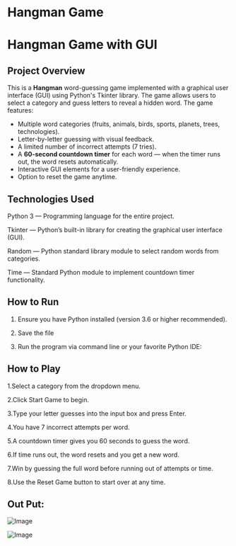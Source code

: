 # Hangman Game 

# Hangman Game with GUI

## Project Overview

This is a **Hangman** word-guessing game implemented with a graphical user interface (GUI) using Python's Tkinter library. The game allows users to select a category and guess letters to reveal a hidden word. The game features:

- Multiple word categories (fruits, animals, birds, sports, planets, trees, technologies).
- Letter-by-letter guessing with visual feedback.
- A limited number of incorrect attempts (7 tries).
- A **60-second countdown timer** for each word — when the timer runs out, the word resets automatically.
- Interactive GUI elements for a user-friendly experience.
- Option to reset the game anytime.

## Technologies Used

Python 3 — Programming language for the entire project.

Tkinter — Python’s built-in library for creating the graphical user interface (GUI).

Random — Python standard library module to select random words from categories.

Time — Standard Python module to implement countdown timer functionality.


## How to Run

1. Ensure you have Python installed (version 3.6 or higher recommended).

2. Save the file
   
3. Run the program via command line or your favorite Python IDE:


 ## How to Play
 
1.Select a category from the dropdown menu.

2.Click Start Game to begin.

3.Type your letter guesses into the input box and press Enter.

4.You have 7 incorrect attempts per word.

5.A countdown timer gives you 60 seconds to guess the word.

6.If time runs out, the word resets and you get a new word.

7.Win by guessing the full word before running out of attempts or time.

8.Use the Reset Game button to start over at any time.

## Out Put:

![Image](https://github.com/user-attachments/assets/86a4e166-cb8f-4cf9-8a58-23b4b06ed4c5)



![Image](https://github.com/user-attachments/assets/bda58a39-428b-4fb5-927b-58de7ca6897b)




